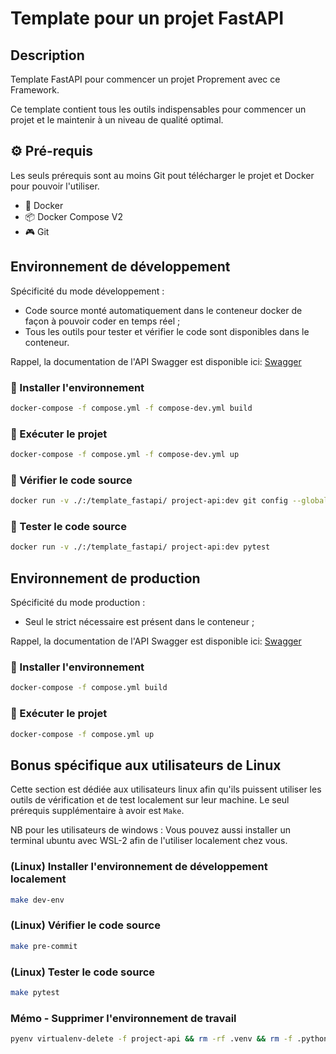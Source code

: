 # Template pour un projet FastAPI

## Description

Template FastAPI pour commencer un projet Proprement avec ce Framework.

Ce template contient tous les outils indispensables pour commencer un projet et le maintenir à un niveau de qualité optimal.

## ⚙️ Pré-requis

Les seuls prérequis sont au moins Git pout télécharger le projet et Docker pour pouvoir l'utiliser.

<ul>
  <li>🐋 Docker </li>
  <li>📦 Docker Compose V2</li>
  <li>🎮 Git</li>
</ul>

## Environnement de développement

Spécificité du mode développement :

- Code source monté automatiquement dans le conteneur docker de façon à pouvoir coder en temps réel ;
- Tous les outils pour tester et vérifier le code sont disponibles dans le conteneur.

Rappel, la documentation de l'API Swagger est disponible ici: [Swagger](https://localhost:8000/docs)

### 🚀 Installer l'environnement

  ```bash
  docker-compose -f compose.yml -f compose-dev.yml build
  ```

### 🚀 Exécuter le projet

  ```bash
  docker-compose -f compose.yml -f compose-dev.yml up
  ```

### 🚀 Vérifier le code source

  ```bash
  docker run -v ./:/template_fastapi/ project-api:dev git config --global --add safe.directory /template_fastapi && pre-commit run --all-files
  ```

### 🚀 Tester le code source

  ```bash
  docker run -v ./:/template_fastapi/ project-api:dev pytest
  ```

## Environnement de production

Spécificité du mode production :

- Seul le strict nécessaire est présent dans le conteneur ;

Rappel, la documentation de l'API Swagger est disponible ici: [Swagger](https://localhost:8000/docs)

### 🚀 Installer l'environnement

  ```bash
  docker-compose -f compose.yml build
  ```

### 🚀 Exécuter le projet

  ```bash
  docker-compose -f compose.yml up
  ```

## Bonus spécifique aux utilisateurs de Linux

Cette section est dédiée aux utilisateurs linux afin qu'ils puissent utiliser les outils de vérification et de test localement sur leur machine.
Le seul prérequis supplémentaire à avoir est `Make`.

NB pour les utilisateurs de windows : Vous pouvez aussi installer un terminal ubuntu avec WSL-2 afin de l'utiliser localement chez vous.

### (Linux) Installer l'environnement de développement localement

  ```bash
  make dev-env
  ```

### (Linux) Vérifier le code source

  ```bash
  make pre-commit
  ```


### (Linux) Tester le code source

  ```bash
  make pytest
  ```

### Mémo - Supprimer l'environnement de travail

  ```bash
  pyenv virtualenv-delete -f project-api && rm -rf .venv && rm -f .python-version
  ```
